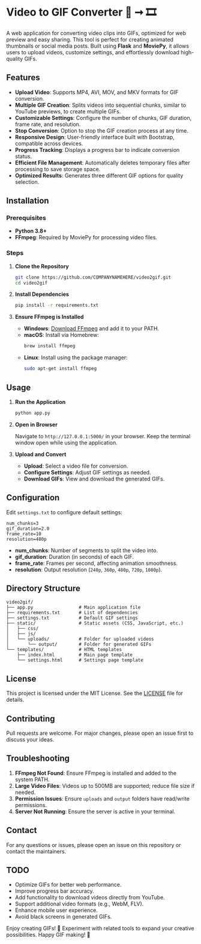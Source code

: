 # Video to GIF Converter 🎥 ➞ 🎞️

A web application for converting video clips into GIFs, optimized for web preview and easy sharing. This tool is perfect for creating animated thumbnails or social media posts. Built using **Flask** and **MoviePy**, it allows users to upload videos, customize settings, and effortlessly download high-quality GIFs.

## Features

- **Upload Video**: Supports MP4, AVI, MOV, and MKV formats for GIF conversion.
- **Multiple GIF Creation**: Splits videos into sequential chunks, similar to YouTube previews, to create multiple GIFs.
- **Customizable Settings**: Configure the number of chunks, GIF duration, frame rate, and resolution.
- **Stop Conversion**: Option to stop the GIF creation process at any time.
- **Responsive Design**: User-friendly interface built with Bootstrap, compatible across devices.
- **Progress Tracking**: Displays a progress bar to indicate conversion status.
- **Efficient File Management**: Automatically deletes temporary files after processing to save storage space.
- **Optimized Results**: Generates three different GIF options for quality selection.

## Installation

### Prerequisites

- **Python 3.8+**
- **FFmpeg**: Required by MoviePy for processing video files.

### Steps

1. **Clone the Repository**

   ```bash
   git clone https://github.com/COMPANYNAMEHERE/video2gif.git
   cd video2gif
   ```

2. **Install Dependencies**

   ```bash
   pip install -r requirements.txt
   ```

3. **Ensure FFmpeg is Installed**

   - **Windows**: [Download FFmpeg](https://ffmpeg.org/download.html) and add it to your PATH.
   - **macOS**: Install via Homebrew:
     ```bash
     brew install ffmpeg
     ```
   - **Linux**: Install using the package manager:
     ```bash
     sudo apt-get install ffmpeg
     ```

## Usage

1. **Run the Application**

   ```bash
   python app.py
   ```

2. **Open in Browser**

   Navigate to `http://127.0.0.1:5000/` in your browser. Keep the terminal window open while using the application.

3. **Upload and Convert**

   - **Upload**: Select a video file for conversion.
   - **Configure Settings**: Adjust GIF settings as needed.
   - **Download GIFs**: View and download the generated GIFs.

## Configuration

Edit `settings.txt` to configure default settings:

```plaintext
num_chunks=3
gif_duration=2.0
frame_rate=10
resolution=480p
```

- **num_chunks**: Number of segments to split the video into.
- **gif_duration**: Duration (in seconds) of each GIF.
- **frame_rate**: Frames per second, affecting animation smoothness.
- **resolution**: Output resolution (`240p`, `360p`, `480p`, `720p`, `1080p`).

## Directory Structure

```plaintext
video2gif/
├── app.py                 # Main application file
├── requirements.txt       # List of dependencies
├── settings.txt           # Default GIF settings
├── static/                # Static assets (CSS, JavaScript, etc.)
│   ├── css/
│   ├── js/
│   └── uploads/           # Folder for uploaded videos
│       └── output/        # Folder for generated GIFs
└── templates/             # HTML templates
    ├── index.html         # Main page template
    └── settings.html      # Settings page template
```

## License

This project is licensed under the MIT License. See the [LICENSE](LICENSE) file for details.

## Contributing

Pull requests are welcome. For major changes, please open an issue first to discuss your ideas.

## Troubleshooting

1. **FFmpeg Not Found**: Ensure FFmpeg is installed and added to the system PATH.
2. **Large Video Files**: Videos up to 500MB are supported; reduce file size if needed.
3. **Permission Issues**: Ensure `uploads` and `output` folders have read/write permissions.
4. **Server Not Running**: Ensure the server is active in your terminal.

## Contact

For any questions or issues, please open an issue on this repository or contact the maintainers.

## TODO

- Optimize GIFs for better web performance.
- Improve progress bar accuracy.
- Add functionality to download videos directly from YouTube.
- Support additional video formats (e.g., WebM, FLV).
- Enhance mobile user experience.
- Avoid black screens in generated GIFs.

Enjoy creating GIFs! 🎉 Experiment with related tools to expand your creative possibilities. Happy GIF making! 🚀


